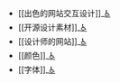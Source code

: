 - [[出色的网站交互设计]]_[♿](./出色的网站交互设计.md)
- [[开源设计素材]]_[♿](./开源设计素材.md)
- [[设计师的网站]]_[♿](./设计师的网站.md)
- [[颜色]]_[♿](./颜色.md)
- [[字体]]_[♿](./字体.md)
